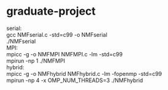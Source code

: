 # graduate-project

serial:    
	gcc NMFserial.c -std=c99 -o NMFserial  
	./NMFserial  
MPI:  
	mpicc -g -o NMFMPI NMFMPI.c -lm -std=c99  
	mpirun -np 1 ./NMFMPI  
hybrid:  
	mpicc -g -o NMFhybrid NMFhybrid.c -lm -fopenmp -std=c99  
mpirun -np 4 -x OMP_NUM_THREADS=3 ./NMFhybrid   
